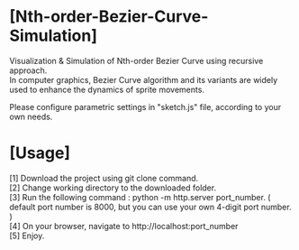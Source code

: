 # [Nth-order-Bezier-Curve-Simulation]
Visualization & Simulation of Nth-order Bezier Curve using recursive approach. \
In computer graphics, Bezier Curve algorithm and its variants are widely used to enhance the dynamics of sprite movements.

Please configure parametric settings in "sketch.js" file, according to your own needs.

# [Usage]

[1] Download the project using git clone command.\
[2] Change working directory to the downloaded folder.\
[3] Run the following command : python -m http.server port_number.  ( default port number is 8000, but you can use your own 4-digit port number. )\
[4] On your browser, navigate to http://localhost:port_number \
[5] Enjoy.
